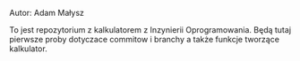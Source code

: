 Autor: Adam Małysz

To jest repozytorium z kalkulatorem  z Inzynierii Oprogramowania.
Będą tutaj pierwsze proby dotyczace commitow i branchy a także funkcje tworzące kalkulator.

